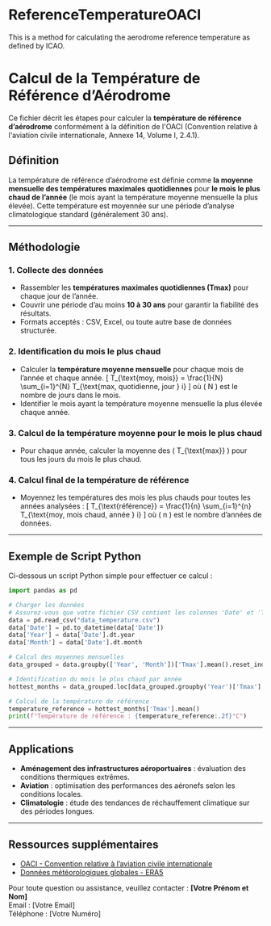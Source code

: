 # ReferenceTemperatureOACI
This is a method for calculating the aerodrome reference temperature as defined by ICAO.

# Calcul de la Température de Référence d’Aérodrome

Ce fichier décrit les étapes pour calculer la **température de référence d’aérodrome** conformément à la définition de l'OACI (Convention relative à l'aviation civile internationale, Annexe 14, Volume I, 2.4.1).

## Définition
La température de référence d’aérodrome est définie comme **la moyenne mensuelle des températures maximales quotidiennes** pour **le mois le plus chaud de l’année** (le mois ayant la température moyenne mensuelle la plus élevée). Cette température est moyennée sur une période d’analyse climatologique standard (généralement 30 ans).

---

## Méthodologie

### 1. Collecte des données
- Rassembler les **températures maximales quotidiennes (Tmax)** pour chaque jour de l’année.
- Couvrir une période d’au moins **10 à 30 ans** pour garantir la fiabilité des résultats.
- Formats acceptés : CSV, Excel, ou toute autre base de données structurée.

### 2. Identification du mois le plus chaud
- Calculer la **température moyenne mensuelle** pour chaque mois de l’année et chaque année.
  \[
  T_{\text{moy, mois}} = \frac{1}{N} \sum_{i=1}^{N} T_{\text{max, quotidienne, jour } i}
  \]
  où \( N \) est le nombre de jours dans le mois.
- Identifier le mois ayant la température moyenne mensuelle la plus élevée chaque année.

### 3. Calcul de la température moyenne pour le mois le plus chaud
- Pour chaque année, calculer la moyenne des \( T_{\text{max}} \) pour tous les jours du mois le plus chaud.

### 4. Calcul final de la température de référence
- Moyennez les températures des mois les plus chauds pour toutes les années analysées :
  \[
  T_{\text{référence}} = \frac{1}{n} \sum_{i=1}^{n} T_{\text{moy, mois chaud, année } i}
  \]
  où \( n \) est le nombre d’années de données.

---

## Exemple de Script Python
Ci-dessous un script Python simple pour effectuer ce calcul :

```python
import pandas as pd

# Charger les données
# Assurez-vous que votre fichier CSV contient les colonnes 'Date' et 'Tmax'
data = pd.read_csv("data_temperature.csv")
data['Date'] = pd.to_datetime(data['Date'])
data['Year'] = data['Date'].dt.year
data['Month'] = data['Date'].dt.month

# Calcul des moyennes mensuelles
data_grouped = data.groupby(['Year', 'Month'])['Tmax'].mean().reset_index()

# Identification du mois le plus chaud par année
hottest_months = data_grouped.loc[data_grouped.groupby('Year')['Tmax'].idxmax()]

# Calcul de la température de référence
temperature_reference = hottest_months['Tmax'].mean()
print(f"Température de référence : {temperature_reference:.2f}°C")
```

---

## Applications
- **Aménagement des infrastructures aéroportuaires** : évaluation des conditions thermiques extrêmes.
- **Aviation** : optimisation des performances des aéronefs selon les conditions locales.
- **Climatologie** : étude des tendances de réchauffement climatique sur des périodes longues.

---

## Ressources supplémentaires
- [OACI - Convention relative à l’aviation civile internationale](https://www.icao.int)
- [Données météorologiques globales - ERA5](https://www.ecmwf.int/en/forecasts/datasets/reanalysis-datasets/era5)

Pour toute question ou assistance, veuillez contacter :
**[Votre Prénom et Nom]**  
Email : [Votre Email]  
Téléphone : [Votre Numéro]

